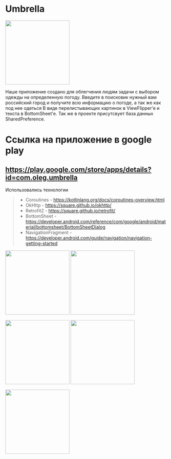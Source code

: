 # Umbrella

<img src = "https://user-images.githubusercontent.com/65255152/116113907-98f4a180-a6c1-11eb-9f22-4a3436908fca.png" width = "200"/>

Наше приложение создано для облегчения людям задачи с выбором одежды на определенную погоду.
Введите в поисковик нужный вам российский город и получите всю информацию о погоде, а так же как под нее одеться 
В виде перелистывающих картинок в ViewFlipper'e  и  текста в BottomSheet'e.
Так же в проекте присутсвует база данных SharedPreference.


# Cсылка на приложение в google play 
## https://play.google.com/store/apps/details?id=com.oleg.umbrella

Использовались технологии
> * Coroutines - https://kotlinlang.org/docs/coroutines-overview.html
> * OkHttp - https://square.github.io/okhttp/
> * Retrofit2 - https://square.github.io/retrofit/
> * BottomSheet - https://developer.android.com/reference/com/google/android/material/bottomsheet/BottomSheetDialog
> * NavigationFragment - https://developer.android.com/guide/navigation/navigation-getting-started

<img src = "https://user-images.githubusercontent.com/65255152/116112536-51b9e100-a6c0-11eb-8237-ab6e10aba2ab.jpg" width = "200"/>    <img src = "https://user-images.githubusercontent.com/65255152/116112604-6302ed80-a6c0-11eb-99dc-dc47328da87c.jpg" width = "200"/>


<img src = "https://user-images.githubusercontent.com/65255152/116112553-554d6800-a6c0-11eb-8fd2-8e3cfb857fe9.jpg" width = "200"/>   <img src = "https://user-images.githubusercontent.com/65255152/116112570-59798580-a6c0-11eb-9d4b-b388ad135f72.jpg" width = "200"/>






<img src = "https://user-images.githubusercontent.com/65255152/116112509-4c5c9680-a6c0-11eb-8d71-d031ef8156f2.jpg" width = "200"/>
